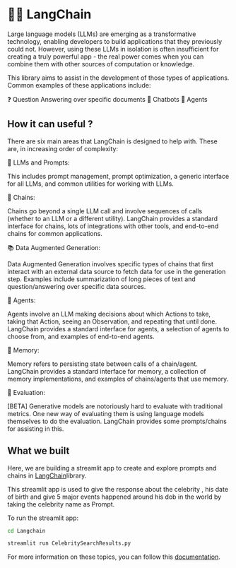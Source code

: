 # 🦜️🔗 LangChain

Large language models (LLMs) are emerging as a transformative technology, enabling developers to build applications that they previously could not. However, using these LLMs in isolation is often insufficient for creating a truly powerful app - the real power comes when you can combine them with other sources of computation or knowledge.

This library aims to assist in the development of those types of applications. Common examples of these applications include:

❓ Question Answering over specific documents
💬 Chatbots
🤖 Agents

## How it can useful ?

There are six main areas that LangChain is designed to help with. These are, in increasing order of complexity:

📃 LLMs and Prompts:

This includes prompt management, prompt optimization, a generic interface for all LLMs, and common utilities for working with LLMs.

🔗 Chains:

Chains go beyond a single LLM call and involve sequences of calls (whether to an LLM or a different utility). LangChain provides a standard interface for chains, lots of integrations with other tools, and end-to-end chains for common applications.

📚 Data Augmented Generation:

Data Augmented Generation involves specific types of chains that first interact with an external data source to fetch data for use in the generation step. Examples include summarization of long pieces of text and question/answering over specific data sources.

🤖 Agents:

Agents involve an LLM making decisions about which Actions to take, taking that Action, seeing an Observation, and repeating that until done. LangChain provides a standard interface for agents, a selection of agents to choose from, and examples of end-to-end agents.

🧠 Memory:

Memory refers to persisting state between calls of a chain/agent. LangChain provides a standard interface for memory, a collection of memory implementations, and examples of chains/agents that use memory.

🧐 Evaluation:

[BETA] Generative models are notoriously hard to evaluate with traditional metrics. One new way of evaluating them is using language models themselves to do the evaluation. LangChain provides some prompts/chains for assisting in this.


## What we built

Here, we are  building  a streamlit app to create and explore prompts and chains in [LangChain](https://python.langchain.com/en/latest/)library.

This streamlit app is used to give the response about the  celebrity , his date of birth  and give 5 major events happened around his dob in the world by taking the celebrity name as Prompt.

To run the streamlit app:
```bash
cd Langchain
```

```bash
streamlit run CelebritySearchResults.py
```
For more information on these topics, you can follow this [documentation](https://python.langchain.com/en/latest/).

